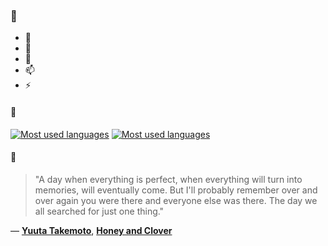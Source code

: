 ### 👋

- 🔭
- 🌱
- 💬
- 📫
- ⚡

#### 🧏

[![Most used languages](https://github-readme-stats-aynah.vercel.app/api/top-langs/?username=aynh&theme=solarized-dark&langs_count=6&layout=compact&hide_title=true)](https://github.com/anuraghazra/github-readme-stats#gh-dark-mode-only)
[![Most used languages](https://github-readme-stats-aynah.vercel.app/api/top-langs/?username=aynh&theme=solarized-light&langs_count=6&layout=compact&hide_title=true)](https://github.com/anuraghazra/github-readme-stats#gh-light-mode-only)

#### 💬

> "A day when everything is perfect, when everything will turn into memories, will eventually come.  But I'll probably remember over and over again you were there and everyone else was there. The day we all searched for just one thing."

&mdash; [**Yuuta Takemoto**](https://myanimelist.net/character.php?q=Yuuta%20Takemoto&cat=character), [**Honey and Clover**](https://myanimelist.net/search/all?q=Honey%20and%20Clover&cat=all)
